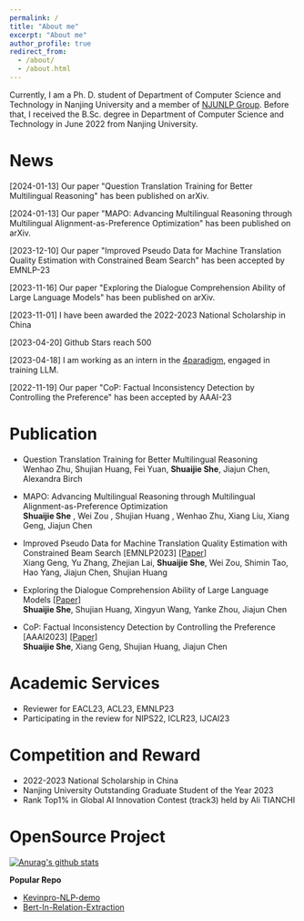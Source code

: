 ```yaml
---
permalink: /
title: "About me"
excerpt: "About me"
author_profile: true
redirect_from: 
  - /about/
  - /about.html
---
```


Currently, I am a Ph. D. student of Department of Computer Science and Technology in Nanjing University and a member of [NJUNLP Group](http://nlp.nju.edu.cn/homepage). Before that, I received the B.Sc. degree in Department of Computer Science and Technology in June 2022 from Nanjing University.







News
==========
\[2024-01-13\] Our paper "Question Translation Training for Better Multilingual Reasoning" has been published on arXiv.  

\[2024-01-13\] Our paper "MAPO: Advancing Multilingual Reasoning through Multilingual Alignment-as-Preference Optimization" has been published on arXiv.  

\[2023-12-10\] Our paper "Improved Pseudo Data for Machine Translation Quality Estimation with Constrained Beam Search" has been accepted by EMNLP-23 

\[2023-11-16\] Our paper "Exploring the Dialogue Comprehension Ability of Large Language Models" has been published on arXiv.

\[2023-11-01\] I have been awarded the 2022-2023 National Scholarship in China

\[2023-04-20\] Github Stars reach 500

\[2023-04-18\] I am working as an intern in the [4paradigm](https://www.4paradigm.com/index.html), engaged in training LLM.

\[2022-11-19\] Our paper "CoP: Factual Inconsistency Detection by Controlling the Preference" has been accepted by AAAI-23 




# Publication
- Question Translation Training for Better Multilingual Reasoning  
Wenhao Zhu, Shujian Huang, Fei Yuan, **Shuaijie She**, Jiajun Chen, Alexandra Birch

- MAPO: Advancing Multilingual Reasoning through Multilingual
Alignment-as-Preference Optimization  
**Shuaijie She** , Wei Zou , Shujian Huang , Wenhao Zhu,
Xiang Liu, Xiang Geng, Jiajun Chen

- Improved Pseudo Data for Machine Translation Quality Estimation with Constrained Beam Search [EMNLP2023] [[Paper]](https://aclanthology.org/2023.ccl-2.3.pdf)  
Xiang Geng, Yu Zhang, Zhejian Lai, **Shuaijie She**, Wei Zou, Shimin Tao, Hao Yang, Jiajun Chen, Shujian Huang  
 


- Exploring the Dialogue Comprehension Ability of Large Language Models [[Paper]](https://arxiv.org/abs/2311.07194)  
**Shuaijie She**, Shujian Huang, Xingyun Wang, Yanke Zhou, Jiajun Chen  
 

- CoP: Factual Inconsistency Detection by Controlling the Preference [AAAI2023] [[Paper]](https://aclanthology.org/2023.ccl-2.3.pdf)   
**Shuaijie She**, Xiang Geng, Shujian Huang, Jiajun Chen  




# Academic Services
- Reviewer for EACL23, ACL23, EMNLP23
- Participating in the review for NIPS22, ICLR23, IJCAI23

# Competition and Reward
- 2022-2023 National Scholarship in China
- Nanjing University Outstanding Graduate Student of the Year 2023
- Rank Top1% in Global AI Innovation Contest (track3) held by Ali TIANCHI

# OpenSource Project
[![Anurag's github stats](https://github-readme-stats.vercel.app/api?username=Ricardokevins)](https://github.com/anuraghazra/github-readme-stats)

<!--- <a href="https://github.com/anuraghazra/github-readme-stats"><img align="right" src="https://github-readme-stats.vercel.app/api?theme=vue&include_all_commits=true&username=Ricardokevins&show_icons=true&hide_border=true"></a> --->

**Popular Repo**
- [Kevinpro-NLP-demo](https://github.com/Ricardokevins/Kevinpro-NLP-demo) 
- [Bert-In-Relation-Extraction](https://github.com/Ricardokevins/Bert-In-Relation-Extraction)
  